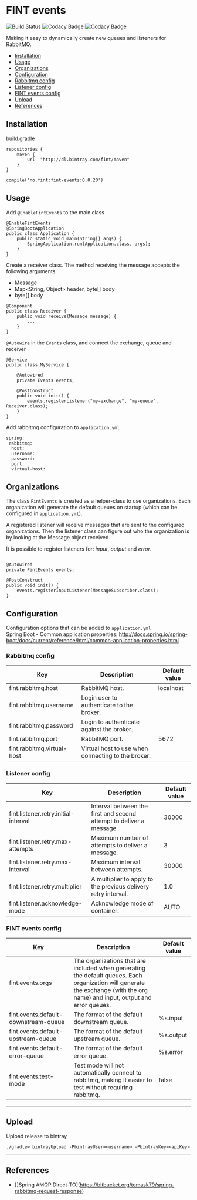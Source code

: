 # FINT events

[![Build Status](https://travis-ci.org/FINTprosjektet/fint-events.svg?branch=master)](https://travis-ci.org/FINTprosjektet/fint-events)
[![Codacy Badge](https://api.codacy.com/project/badge/Grade/17468ef5fdac4b89b1cc5e81806ad2d2)](https://www.codacy.com/app/jarle/fint-events?utm_source=github.com&amp;utm_medium=referral&amp;utm_content=FINTprosjektet/fint-events&amp;utm_campaign=Badge_Grade)
[![Codacy Badge](https://api.codacy.com/project/badge/Coverage/17468ef5fdac4b89b1cc5e81806ad2d2)](https://www.codacy.com/app/jarle/fint-events?utm_source=github.com&amp;utm_medium=referral&amp;utm_content=FINTprosjektet/fint-events&amp;utm_campaign=Badge_Coverage)

Making it easy to dynamically create new queues and listeners for RabbitMQ.

* [Installation](#installation)
* [Usage](#usage)
* [Organizations](#organizations)
* [Configuration](#configuration)
 * [Rabbitmq config](#rabbitmq-config)
 * [Listener config](#listener-config)
 * [FINT events config](#fint-events-config)
* [Upload](#upload)
* [References](#references)

## Installation

build.gradle

```
repositories {
    maven {
        url  "http://dl.bintray.com/fint/maven" 
    }
}

compile('no.fint:fint-events:0.0.20')
```

## Usage

Add `@EnableFintEvents` to the main class

```
@EnableFintEvents
@SpringBootApplication
public class Application {
    public static void main(String[] args) {
        SpringApplication.run(Application.class, args);
    }
}
```

Create a receiver class. The method receiving the message accepts the following arguments:  
- Message
- Map<String, Object> header, byte[] body
- byte[] body

```
@Component
public class Receiver {
    public void receive(Message message) {
        ...
    }
}

```

`@Autowire` in the `Events` class, and connect the exchange, queue and receiver

```
@Service
public class MyService {

    @Autowired
    private Events events;

    @PostConstruct
    public void init() {
        events.registerListener("my-exchange", "my-queue", Receiver.class);
    }
}
```

Add rabbitmq configuration to `application.yml`

```
spring:
 rabbitmq:
  host:
  username:
  password:
  port:
  virtual-host:
```

## Organizations

The class `FintEvents` is created as a helper-class to use organizations.
Each organization will generate the default queues on startup (which can be configured in `application.yml`).  

A registered listener will receive messages that are sent to the configured organizations.
Then the listener class can figure out who the organization is by looking at the Message object received.  

It is possible to register listeners for: _input_, _output_ and _error_.

```

@Autowired
private FintEvents events;

@PostConstruct
public void init() {
    events.registerInputListener(MessageSubscriber.class);
}

```

## Configuration

Configuration options that can be added to `application.yml`  
Spring Boot - Common application properties: http://docs.spring.io/spring-boot/docs/current/reference/html/common-application-properties.html

### Rabbitmq config
| Key | Description | Default value |
|-----|-------------|---------------|
| fint.rabbitmq.host | RabbitMQ host. | localhost |
| fint.rabbitmq.username | Login user to authenticate to the broker. | |
| fint.rabbitmq.password | Login to authenticate against the broker. | |
| fint.rabbitmq.port | RabbitMQ port. | 5672 |
| fint.rabbitmq.virtual-host | Virtual host to use when connecting to the broker. | |

### Listener config
| Key | Description | Default value |
|-----|-------------|---------------|
| fint.listener.retry.initial-interval | Interval between the first and second attempt to deliver a message. | 30000 |
| fint.listener.retry.max-attempts | Maximum number of attempts to deliver a message. | 3 |
| fint.listener.retry.max-interval | Maximum interval between attempts. | 30000 |
| fint.listener.retry.multiplier | A multiplier to apply to the previous delivery retry interval. | 1.0 |
| fint.listener.acknowledge-mode | Acknowledge mode of container. | AUTO |

### FINT events config
| Key | Description | Default value |
|-----|-------------|---------------|
| fint.events.orgs | The organizations that are included when generating the default queues. Each organization will generate the exchange (with the org name) and input, output and error queues. | |
| fint.events.default-downstream-queue | The format of the default downstream queue. | %s.input |
| fint.events.default-upstream-queue | The format of the default upstream queue. | %s.output |
| fint.events.default-error-queue | The format of the default error queue. | %s.error |
| fint.events.test-mode | Test mode will not automatically connect to rabbitmq, making it easier to test without requiring rabbitmq. | false |

---------

## Upload

Upload release to bintray

`./gradlew bintrayUpload -PbintrayUser=<username> -PbintrayKey=<apiKey>`


---------

## References
- []Spring AMQP Direct-TO](https://bitbucket.org/tomask79/spring-rabbitmq-request-response)